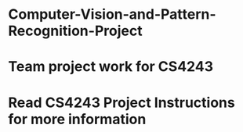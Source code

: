 # Computer-Vision-and-Pattern-Recognition-Project
# Team project work for CS4243
# Read CS4243 Project Instructions for more information

